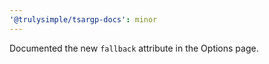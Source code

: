 ```yaml
---
'@trulysimple/tsargp-docs': minor
---
```


Documented the new `fallback` attribute in the Options page.
